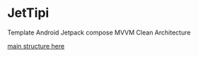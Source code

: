# JetTipi
Template Android Jetpack compose MVVM Clean Architecture 

[main structure here](https://github.com/Thomas-Bagnolati/JetTipi/tree/master/app/src/main/java/com/bagnolati/jettipi)
